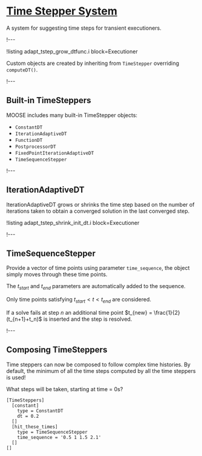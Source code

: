 #  [Time Stepper System](Executioner/TimeSteppers/index.md)

A system for suggesting time steps for transient executioners.

!---

!listing adapt_tstep_grow_dtfunc.i block=Executioner

Custom objects are created by inheriting from `TimeStepper` overriding `computeDT()`.

!---

## Built-in TimeSteppers

MOOSE includes many built-in TimeStepper objects:

- `ConstantDT`
- `IterationAdaptiveDT`
- `FunctionDT`
- `PostprocessorDT`
- `FixedPointIterationAdaptiveDT`
- `TimeSequenceStepper`

!---

## IterationAdaptiveDT

IterationAdaptiveDT grows or shrinks the time step based on the number of iterations taken to obtain
a converged solution in the last converged step.

!listing adapt_tstep_shrink_init_dt.i block=Executioner

!---

## TimeSequenceStepper

Provide a vector of time points using parameter `time_sequence`, the object simply moves through
these time points.

The $t_{start}$ and $t_{end}$ parameters are automatically added to the sequence.

Only time points satisfying $t_{start} < t <t_{end}$ are considered.

If a solve fails at step $n$ an additional time point $t_{new} = \frac{1}{2}(t_{n+1}+t_n)$ is
inserted and the step is resolved.

!---

## Composing TimeSteppers

Time steppers can now be composed to follow complex time histories.
By default, the minimum of all the time steps computed by all the time steppers is used!

What steps will be taken, starting at time = 0s?

```moose
[TimeSteppers]
  [constant]
    type = ConstantDT
    dt = 0.2
  []
  [hit_these_times]
    type = TimeSequenceStepper
    time_sequence = '0.5 1 1.5 2.1'
  []
[]
```
